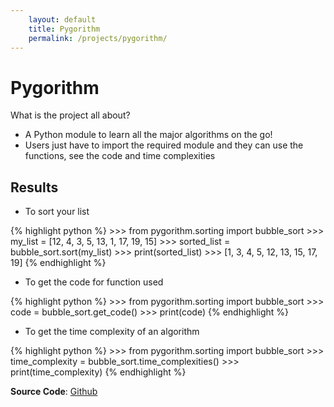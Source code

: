 ```yaml
---
    layout: default
    title: Pygorithm
    permalink: /projects/pygorithm/
---
```


# Pygorithm
What is the project all about?

- A Python module to learn all the major algorithms on the go!
- Users just have to import the required module and they can use the functions, see the code and time complexities

## Results

* To sort your list

{% highlight python %}
    >>> from pygorithm.sorting import bubble_sort
    >>> my_list = [12, 4, 3, 5, 13, 1, 17, 19, 15]
    >>> sorted_list = bubble_sort.sort(my_list)
    >>> print(sorted_list)
    >>> [1, 3, 4, 5, 12, 13, 15, 17, 19]
{% endhighlight %}

* To get the code for function used

{% highlight python %}
    >>> from pygorithm.sorting import bubble_sort
    >>> code = bubble_sort.get_code()
    >>> print(code)
{% endhighlight %}

* To get the time complexity of an algorithm

{% highlight python %}
    >>> from pygorithm.sorting import bubble_sort
    >>> time_complexity = bubble_sort.time_complexities()
    >>> print(time_complexity)
{% endhighlight %}

**Source Code**: [Github](https://github.com/OmkarPathak/pygorithm)
